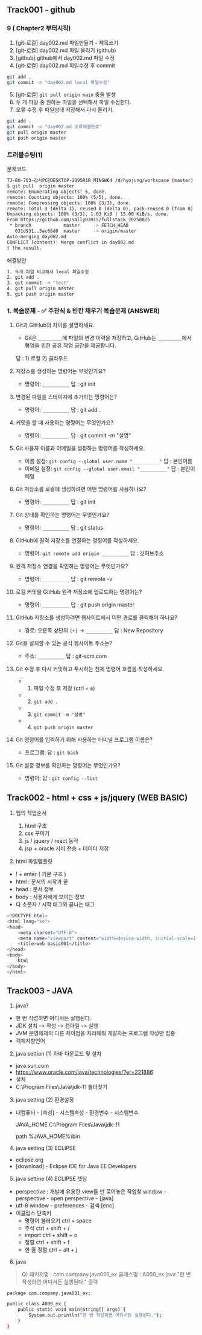 ## Track001 -  github

### 9 ( Chapter2 부터시작)
1. [git-로컬] day002.md 파일만들기 - 제목쓰기
2. [git-로컬] day002.md 파일 올리기 (github)
3. [github]  github에서 day002.md 파일 수정
4. [git-로컬] day002.md 파일수정 후 commit
```bash
git add .
git commit -m "day002.md local 파일수정"
```
5. [git-로컬] `git pull origin main` 충돌 발생
6. 두 개 파일 중 원하는 파일을 선택해서 파일 수정한다.
7. 오류 수정 후 파일상태 저장해서 다시 올리기.
```bash
git add .
git commit -m "day002.md 오류해결완료"
git pull origin master
git push origin master
```

### 트러블슈팅(1)

문제코드
```bash
TJ-BU-703-강사PC@DESKTOP-2Q95R1R MINGW64 /d/hyojung/workspace (master)
$ git pull  origin master 
remote: Enumerating objects: 5, done.
remote: Counting objects: 100% (5/5), done.
remote: Compressing objects: 100% (3/3), done.
remote: Total 3 (delta 1), reused 0 (delta 0), pack-reused 0 (from 0)     
Unpacking objects: 100% (3/3), 1.03 KiB | 15.00 KiB/s, done.
From https://github.com/sally03915/fullstack_20250825
 * branch            master     -> FETCH_HEAD
   031d931..5ac68d8  master     -> origin/master
Auto-merging day002.md
CONFLICT (content): Merge conflict in day002.md
t the result.
```

해결방안
```bash
1. 두개 파일 비교해서 local 파일수정
2. git add .
3. git commit -m "test"
4. git pull origin master
5. git push origin master
```

### 1. 복습문제 - ✅ 주관식 & 빈칸 채우기 복습문제 (ANSWER)

1. Git과 GitHub의 차이를 설명하세요.  
   - Git은 __________에 파일의 변경 이력을 저장하고, 
     GitHub는 __________에서 협업을 위한 공유 작업 공간을 제공합니다.

   답 : 1) 로컬    2) 클라우드

2. 저장소를 생성하는 명령어는 무엇인가요?  
   - 명령어: `__________`
    답 : git init 

3. 변경된 파일을 스테이지에 추가하는 명령어는?  
   - 명령어: `__________`
    답 : git  add .

4. 커밋을 할 때 사용하는 명령어는 무엇인가요?  
   - 명령어: `__________`
    답 : git  commit  -m "설명"

5. Git 사용자 이름과 이메일을 설정하는 명령어를 작성하세요.  
   - 이름 설정: `git config --global user.name "__________"`  답 : 본인이름
   - 이메일 설정: `git config --global user.email "__________"`  답 : 본인이메일

6. Git 저장소를 로컬에 생성하려면 어떤 명령어를 사용하나요?  
   - 명령어: `__________`
   답 : git init

7. Git 상태를 확인하는 명령어는 무엇인가요?  
   - 명령어: `__________`
   답 : git status


8. GitHub에 원격 저장소를 연결하는 명령어를 작성하세요.  
   - 명령어: `git remote add origin __________`
                                답 : 깃허브주소

9. 원격 저장소 연결을 확인하는 명령어는 무엇인가요?  
   - 명령어: `__________`
   답 : git remote  -v

10. 로컬 커밋을 GitHub 원격 저장소에 업로드하는 명령어는?  
    - 명령어: `__________`
   답 : git push origin master

11. GitHub 저장소를 생성하려면 웹사이트에서 어떤 경로를 클릭해야 하나요?  
    - 경로: 오른쪽 상단의 `[+]` → `__________`
    답 : New Repository

12. Git을 설치할 수 있는 공식 웹사이트 주소는?  
    - 주소: `__________`
    답 : git-scm.com

13. Git 수정 후 다시 커밋하고 푸시하는 전체 명령어 흐름을 작성하세요.  
    - 1) 파일 수정 후 저장 (ctrl + s)  
    - 2) `git add .`  
    - 3) `git commit -m "설명"`    
    - 4) `git push origin master`

14. Git 명령어를 입력하기 위해 사용하는 터미널 프로그램 이름은?  
    - 프로그램: 답 : `git bash`

15. Git 설정 정보를 확인하는 명령어는 무엇인가요?  
    - 명령어: 답 : `git config --list`
 




 
## Track002 - html + css + js/jquery (WEB BASIC) 
1. 웹의 작업순서
    1) html 구조
    2) css 꾸미기
    3) js / jquery / react 동작
    4) jsp + oracle 서버 전송 + 데이터 저장

2. html 파일템플릿
- ! + enter ( 기본 구조 )
- html : 문서의 시작과 끝
- head : 문서 정보
- body : 사용자에게 보이는 정보
- 다 소문자 / 시작 태그와 끝나는 태그

```bash
<!DOCTYPE html>
<html lang="ko">
<head>
    <meta charset="UTF-8">
    <meta name="viewport" content="width=device-width, initial-scale=1.0">
    <title>web basic001</title>
</head>
<body>
    html
</body>
</html>
```



 
## Track003 - JAVA

1. java?
- 한 번 작성하면 어디서든 실행된다.
- JDK 설치 -> 작성 -> 컴파일 -> 실행
- JVM 운영체제의 다른 차이점을 처리해줘 개발자는 프로그램 작성만 집중
- 객체지향언어

2. java settion (1) 자바 다운로드 및 설치
- java.sun.com
- https://www.oracle.com/java/technologies/?er=221886
- 설치
- C:\Program Files\Java\jdk-11 폴더찾기

3. java setting (2) 환경설정
- 내컴퓨터 - [속성] - 시스템속성 - 환경변수 - 시스템변수

    JAVA_HOME               C:\Program Files\Java\jdk-11

    path                    %JAVA_HOME%\bin

4. java setting (3) ECLIPSE
- eclipse.org
- [download] - Eclipse IDE for Java EE Developers

5. java settine (4) ECLIPSE 셋팅
- perspective : 개발에 유용한 view들 만 묶어놓은 작업창
    window - perspective - open perspective - [java]
- utf-8
    window - preferences - 검색 [enc]
- 이클립스 단축키
    - 명령어 불러오기   ctrl + space
    - 주석            ctrl + shift + /
    - import         ctrl + shift + o
    - 정렬            ctrl + shift + f
    - 한 줄 정렬       ctrl + alt + j

6. java

> Q)    패키지명 : com.company.java001_ex 
>       클래스명 : A000_ex.java
>       "한 번 작성하면 어디서든 실행된다." 출력

```bash
package com.company.java001_ex;

public class A000_ex {
	public static void main(String[] args) {
		System.out.println("한 번 작성하면 어디서든 실행된다.");
	}
}
```